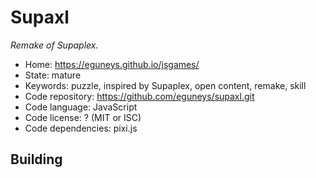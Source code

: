 # Supaxl

_Remake of Supaplex._

- Home: https://eguneys.github.io/jsgames/
- State: mature
- Keywords: puzzle, inspired by Supaplex, open content, remake, skill
- Code repository: https://github.com/eguneys/supaxl.git
- Code language: JavaScript
- Code license: ? (MIT or ISC)
- Code dependencies: pixi.js

## Building

